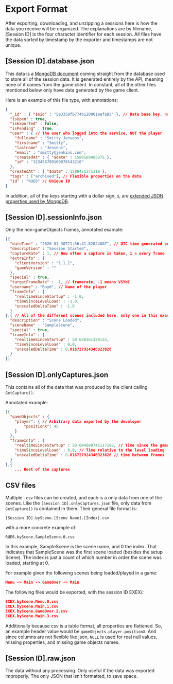 # Export Format

After exporting, downloading, and unzipping a sessions here is how the data you receive will be organized.
The explanations are by filename, [Session ID] is the four character identifier for each session. All files
have the data sorted by timestamp by the exporter and timestamps are not unique.

## [Session ID].database.json

This data is a [MongoDB document](https://docs.mongodb.com/manual/core/document/) coming straight from the database used to store all of the session data. It is generated entirely by the API, meaning none of it comes from the game client. In constant, all of the other files mentioned below only have data generated by the game client.

Here is an example of this file type, with annotations:
```json
{
  "_id" : { "$oid" : "5e3350fb774b120001aefa93" }, // Data base key, not important
  "isOpen" : true,
  "isExported" : false,
  "isPending" : true,
  "user" : { // The user who logged into the service, NOT the player
    "fullname" : "Smitty Jensens",
    "firstname" : "Smitty",
    "lastname" : "Jensens",
    "email" : "smitty@jenkins.com",
    "createdAt" : { "$date" : 1580169485875 },
    "id" : "123456789109876543210"
  },
  "createdAt" : { "$date" : 1580421371319 },
  "tags" : ["archived"], // Flexible properties on the data
  "id" : "RUE6" // Unique ID
}
```

In addition, all of the keys starting with a dollar sign, `$`, are [extended JSON properties used by MongoDB](https://docs.mongodb.com/manual/reference/mongodb-extended-json/).

## [Session ID].sessionInfo.json

Only the non-gameObjects frames, annotated example:
```json
[{
  "dateTime" : "2020-01-30T21:56:41.6282480Z", // UTC time generated on the client
  "description" : "Session Started",
  "captureRate" : 1, // How often a capture is taken, 1 = every frame
  "extraInfo" : {
    "clientVersion" : "1.1.2",
    "gameVersion" : ""
  },
  "special" : true,
  "targetFrameRate" : -1, // framerate, -1 means VSYNC
  "username" : "Boyd", // Name of the player
  "frameInfo" : {
    "realtimeSinceStartup" : -1.0,
    "timeSinceLevelLoad" : -1.0,
    "unscaledDeltaTime" : -1.0
  }
},{ // All of the different scenes included here, only one in this example
  "description" : "Scene Loaded",
  "sceneName" : "SampleScene",
  "special" : true,
  "frameInfo" : {
    "realtimeSinceStartup" : 50.620361328125,
    "timeSinceLevelLoad" : 0.0,
    "unscaledDeltaTime" : 0.016727924346923828
  }
}]
```

## [Session ID].onlyCaptures.json

This contains all of the data that was produced by the client calling `GetCapture()`.

Annotated example:
```json
[{
  "gameObjects" : {
    "player": { // Arbitrary data exported by the developer
        "positionX": 45
    }
  },
  "frameInfo" : {
    "realtimeSinceStartup" : 50.644088745117188, // Time since the game was launched
    "timeSinceLevelLoad" : 0.0, // Time relative to the level loading
    "unscaledDeltaTime" : 0.016727924346923828 // time between frames
  }
},{
    ... Rest of the captures
```

## CSV files

Multiple `.csv` files can be created, and each is a only data from one of the scenes. Like the `[Session ID].onlyCaptures.json` file, only data from `GetCapture()` is contained in them. Their general file format is:
```
[Session ID].byScene.[Scene Name].[Index].csv
```
with a more concrete example of:
```
RUE6.byScene.SampleScene.0.csv
```

In this example, SampleScene is the scene name, and 0 the index. That indicates that SampleScene was the first scene loaded (besides the setup Scene). The index is just a count of which number in order the scene was loaded, starting at 0.

For example given the following scenes being loaded/played in a game:
```json
Menu -> Main -> GameOver -> Main
```
The following files would be exported, with the session ID EXEX/:
```json
EXEX.byScene.Menu.0.csv
EXEX.byScene.Main.1.csv
EXEX.byScene.GameOver.2.csv
EXEX.byScene.Main.3.csv
```

Additionally because csv is a table format, all properties are flattened. So, an example header value would be `gameObjects.player.positionX`. And since columns are not flexible like json, `NULL` is used for real null values, missing properties, and missing game objects names.

## [Session ID].raw.json

The data without any processing. Only useful if the data was exported improperly. The only JSON that isn't formatted, to save space.